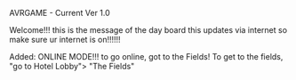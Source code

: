 AVRGAME - Current Ver 1.0

Welcome!!! this is the message of the day board
this updates via internet so make sure ur internet is on!!!!!!

Added: ONLINE MODE!!! to go online, got to the Fields!
To get to the fields, "go to Hotel Lobby"> "The Fields"
